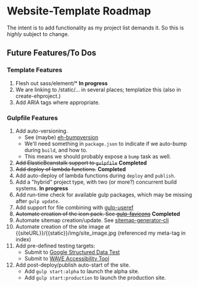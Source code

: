 # Website-Template Roadmap

The intent is to add functionality as my project list demands it. So this is
*highly* subject to change.

## Future Features/To Dos

### Template Features
1. Flesh out sass/element/* **In progress**
1. We are linking to /static/... in several places; templatize this (also in create-ehproject.)
1. Add ARIA tags where appropriate.

### Gulpfile Features
1. Add auto-versioning.
    * See (maybe) [eh-bumpversion](https://www.npmjs.com/package/eh-bumpversion)
    * We'll need something in `package.json` to indicate if we auto-bump during `build`, and how to.
    * This means we should probably expose a `bump` task as well.
1. ~~Add ElasticBeanstalk support to `gulpfile`~~ **Completed**
1. ~~Add deploy of lambda functions.~~ **Completed**
1. Add auto-deploy of lambda functions during `deploy` and `publish`.
1. Add a "hybrid" project type, with two (or more?) concurrent build systems. **In progress**
1. Add run-time check for available gulp packages, which may be missing after `gulp update`.
1. Add support for file combining with [gulp-useref](https://www.npmjs.com/package/gulp-useref)
1. ~~Automate creation of the icon pack. See [gulp-favicons](https://www.npmjs.com/package/gulp-favicons)~~ **Completed**
1. Automate sitemap creation/update. See [sitemap-generator-cli](https://www.npmjs.com/package/sitemap-generator-cli)
1. Automate creation of the site image at {{siteURL}}/{{static}}/img/site_image.jpg (referenced my meta-tag in index)
1. Add pre-defined testing targets:
    * Submit to [Google Structured Data Test](https://search.google.com/structured-data/testing-tool/u/0/#url=...)
    * Submit to [WAVE Accessibility Tool](https://wave.webaim.org/report#/{{siteDomain}})
1. Add post-deploy/publish auto-start of the site.
    * Add `gulp start:alpha` to launch the alpha site.
    * Add `gulp start:production` to launch the production site.
